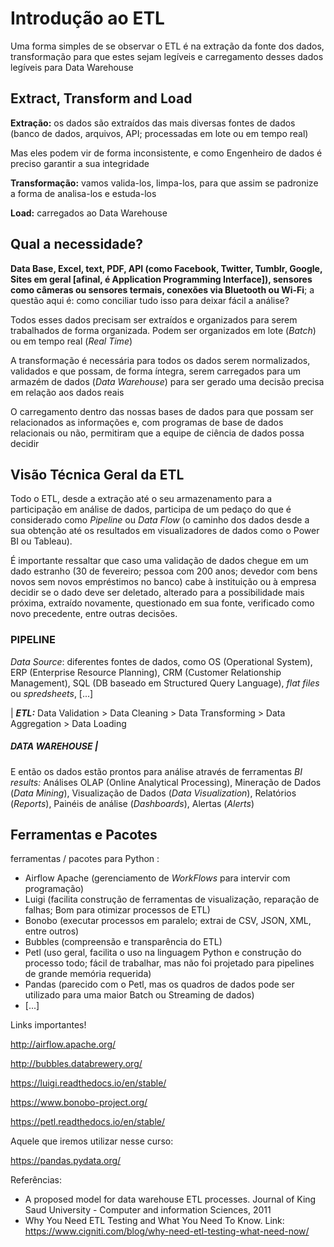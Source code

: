 # Introdução ao ETL 

Uma forma simples de se observar o ETL é na extração da fonte dos dados, transformação para que estes sejam legíveis e carregamento desses dados legíveis para Data Warehouse

## Extract, Transform and Load

**Extração:** os dados são extraídos das mais diversas fontes de dados (banco de dados, arquivos, API; processadas em lote ou em tempo real)

Mas eles podem vir de forma inconsistente, e como Engenheiro de dados é preciso garantir a sua integridade

**Transformação:** vamos valida-los, limpa-los, para que assim se padronize a forma de analisa-los e estuda-los

**Load:** carregados ao Data Warehouse

## Qual a necessidade?

**Data Base, Excel, text, PDF, API (como Facebook, Twitter, Tumblr, Google, Sites em geral [afinal, é Application Programming Interface]), sensores como câmeras ou sensores termais, conexões via Bluetooth ou Wi-Fi**; a questão aqui é: como conciliar tudo isso para deixar fácil a análise?

Todos esses dados precisam ser extraídos e organizados para serem trabalhados de forma organizada. Podem ser organizados em lote (_Batch_) ou em tempo real (_Real Time_) 

A transformação é necessária para todos os dados serem normalizados, validados e que possam, de forma íntegra, serem carregados para um armazém de dados (_Data Warehouse_) para ser gerado uma decisão precisa em relação aos dados reais

O carregamento dentro das nossas bases de dados para que possam ser relacionados as informações e, com programas de base de dados relacionais ou não, permitiram que a equipe de ciência de dados possa decidir 

## Visão Técnica Geral da ETL

Todo o ETL, desde a extração até o seu armazenamento para a participação em análise de dados, participa de um pedaço do que é considerado como _Pipeline_ ou _Data Flow_ (o caminho dos dados desde a sua obtenção até os resultados em visualizadores de dados como o Power BI ou Tableau).

É importante ressaltar que caso uma validação de dados chegue em um dado estranho (30 de fevereiro; pessoa com 200 anos; devedor com bens novos sem novos empréstimos no banco) cabe à instituição ou à empresa decidir se o dado deve ser deletado, alterado para a possibilidade mais próxima, extraído novamente, questionado em sua fonte, verificado como novo precedente, entre outras decisões.

### PIPELINE

_Data Source_: diferentes fontes de dados, como OS (Operational System), ERP (Enterprise Resource Planning), CRM (Customer Relationship Management), SQL (DB baseado em Structured Query Language), _flat files_ ou _spredsheets_, [...]

| ***ETL:*** Data Validation > Data Cleaning > Data Transforming > Data Aggregation > Data Loading

##### DATA WAREHOUSE | 

E então os dados estão prontos para análise através de ferramentas _BI results:_ Análises OLAP (Online Analytical Processing), Mineração de Dados (_Data Mining_), Visualização de Dados (_Data Visualization_), Relatórios (_Reports_), Painéis de análise (_Dashboards_), Alertas (_Alerts_)

## Ferramentas e Pacotes

ferramentas / pacotes para Python :

- Airflow Apache (gerenciamento de _WorkFlows_ para intervir com programação)
- Luigi (facilita construção de ferramentas de visualização, reparação de falhas; Bom para otimizar processos de ETL)
- Bonobo (executar processos em paralelo; extrai de CSV, JSON, XML, entre outros)
- Bubbles (compreensão e transparência do ETL)
- Petl (uso geral, facilita o uso na linguagem Python e construção do processo todo; fácil de trabalhar, mas não foi projetado para pipelines de grande memória requerida)
- Pandas (parecido com o Petl, mas os quadros de dados pode ser utilizado para uma maior Batch ou Streaming de dados)
- [...]

Links importantes!

http://airflow.apache.org/

http://bubbles.databrewery.org/

https://luigi.readthedocs.io/en/stable/

https://www.bonobo-project.org/

https://petl.readthedocs.io/en/stable/

Aquele que iremos utilizar nesse curso:

https://pandas.pydata.org/



Referências:

- A proposed model for data warehouse ETL processes. Journal of King Saud University - Computer and information Sciences, 2011
- Why You Need ETL Testing and What You Need To Know. Link: https://www.cigniti.com/blog/why-need-etl-testing-what-need-now/



